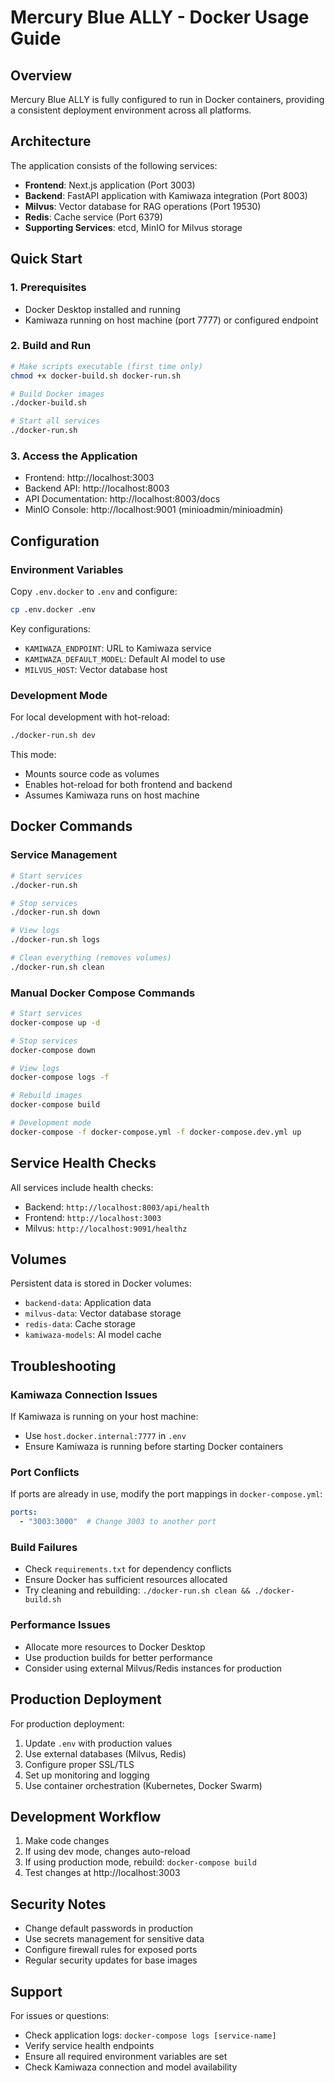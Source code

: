 # Mercury Blue ALLY - Docker Usage Guide

## Overview
Mercury Blue ALLY is fully configured to run in Docker containers, providing a consistent deployment environment across all platforms.

## Architecture
The application consists of the following services:
- **Frontend**: Next.js application (Port 3003)
- **Backend**: FastAPI application with Kamiwaza integration (Port 8003)
- **Milvus**: Vector database for RAG operations (Port 19530)
- **Redis**: Cache service (Port 6379)
- **Supporting Services**: etcd, MinIO for Milvus storage

## Quick Start

### 1. Prerequisites
- Docker Desktop installed and running
- Kamiwaza running on host machine (port 7777) or configured endpoint

### 2. Build and Run

```bash
# Make scripts executable (first time only)
chmod +x docker-build.sh docker-run.sh

# Build Docker images
./docker-build.sh

# Start all services
./docker-run.sh
```

### 3. Access the Application
- Frontend: http://localhost:3003
- Backend API: http://localhost:8003
- API Documentation: http://localhost:8003/docs
- MinIO Console: http://localhost:9001 (minioadmin/minioadmin)

## Configuration

### Environment Variables
Copy `.env.docker` to `.env` and configure:

```bash
cp .env.docker .env
```

Key configurations:
- `KAMIWAZA_ENDPOINT`: URL to Kamiwaza service
- `KAMIWAZA_DEFAULT_MODEL`: Default AI model to use
- `MILVUS_HOST`: Vector database host

### Development Mode
For local development with hot-reload:

```bash
./docker-run.sh dev
```

This mode:
- Mounts source code as volumes
- Enables hot-reload for both frontend and backend
- Assumes Kamiwaza runs on host machine

## Docker Commands

### Service Management
```bash
# Start services
./docker-run.sh

# Stop services
./docker-run.sh down

# View logs
./docker-run.sh logs

# Clean everything (removes volumes)
./docker-run.sh clean
```

### Manual Docker Compose Commands
```bash
# Start services
docker-compose up -d

# Stop services
docker-compose down

# View logs
docker-compose logs -f

# Rebuild images
docker-compose build

# Development mode
docker-compose -f docker-compose.yml -f docker-compose.dev.yml up
```

## Service Health Checks

All services include health checks:
- Backend: `http://localhost:8003/api/health`
- Frontend: `http://localhost:3003`
- Milvus: `http://localhost:9091/healthz`

## Volumes

Persistent data is stored in Docker volumes:
- `backend-data`: Application data
- `milvus-data`: Vector database storage
- `redis-data`: Cache storage
- `kamiwaza-models`: AI model cache

## Troubleshooting

### Kamiwaza Connection Issues
If Kamiwaza is running on your host machine:
- Use `host.docker.internal:7777` in `.env`
- Ensure Kamiwaza is running before starting Docker containers

### Port Conflicts
If ports are already in use, modify the port mappings in `docker-compose.yml`:
```yaml
ports:
  - "3003:3000"  # Change 3003 to another port
```

### Build Failures
- Check `requirements.txt` for dependency conflicts
- Ensure Docker has sufficient resources allocated
- Try cleaning and rebuilding: `./docker-run.sh clean && ./docker-build.sh`

### Performance Issues
- Allocate more resources to Docker Desktop
- Use production builds for better performance
- Consider using external Milvus/Redis instances for production

## Production Deployment

For production deployment:
1. Update `.env` with production values
2. Use external databases (Milvus, Redis)
3. Configure proper SSL/TLS
4. Set up monitoring and logging
5. Use container orchestration (Kubernetes, Docker Swarm)

## Development Workflow

1. Make code changes
2. If using dev mode, changes auto-reload
3. If using production mode, rebuild: `docker-compose build`
4. Test changes at http://localhost:3003

## Security Notes

- Change default passwords in production
- Use secrets management for sensitive data
- Configure firewall rules for exposed ports
- Regular security updates for base images

## Support

For issues or questions:
- Check application logs: `docker-compose logs [service-name]`
- Verify service health endpoints
- Ensure all required environment variables are set
- Check Kamiwaza connection and model availability